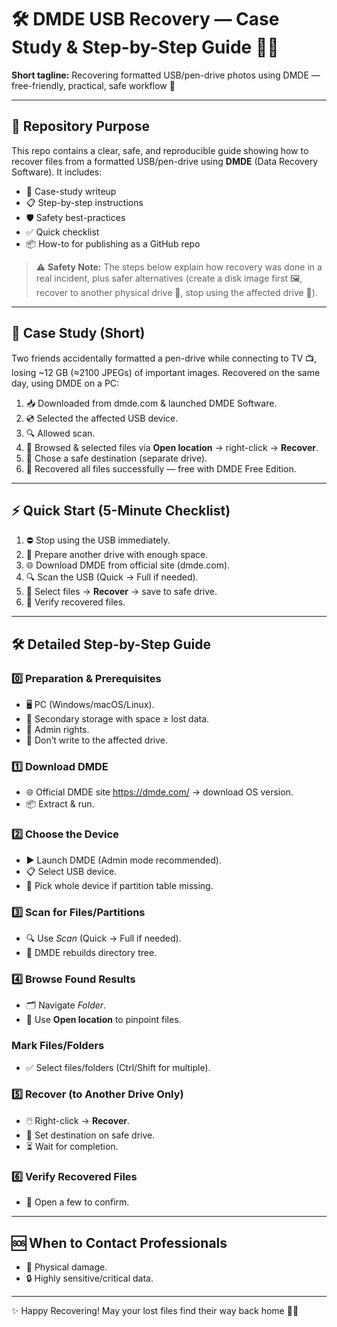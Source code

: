 # 🛠️ DMDE USB Recovery — Case Study & Step-by-Step Guide 📸💾

**Short tagline:** Recovering formatted USB/pen-drive photos using DMDE — free-friendly, practical, safe workflow 🚀

---

## 📂 Repository Purpose

This repo contains a clear, safe, and reproducible guide showing how to recover files from a formatted USB/pen-drive using **DMDE** (Data Recovery Software). It includes:

* 📜 Case-study writeup
* 📋 Step-by-step instructions
* 🛡️ Safety best-practices
* ✅ Quick checklist
* 📦 How-to for publishing as a GitHub repo

> ⚠️ **Safety Note:** The steps below explain how recovery was done in a real incident, plus safer alternatives (create a disk image first 🖼️, recover to another physical drive 💽, stop using the affected drive 🚫).

---

## 📝 Case Study (Short)

Two friends accidentally formatted a pen-drive while connecting to TV 📺, losing \~12 GB (≈2100 JPEGs) of important images. Recovered on the same day, using DMDE on a PC:

1. 📥 Downloaded from dmde.com & launched DMDE Software.
2. 💿 Selected the affected USB device.
3. 🔍 Allowed scan.
4. 📂 Browsed & selected files via **Open location** → right-click → **Recover**.
5. 📁 Chose a safe destination (separate drive).
6. 🎉 Recovered all files successfully — free with DMDE Free Edition.

---

## ⚡ Quick Start (5-Minute Checklist)

1. ⛔ Stop using the USB immediately.
2. 💾 Prepare another drive with enough space.
3. 🌐 Download DMDE from official site (dmde.com).
4. 🔍 Scan the USB (Quick → Full if needed).
5. 📂 Select files → **Recover** → save to safe drive.
6. 👀 Verify recovered files.

---

## 🛠️ Detailed Step-by-Step Guide

### 0️⃣ Preparation & Prerequisites

* 🖥️ PC (Windows/macOS/Linux).
* 💽 Secondary storage with space ≥ lost data.
* 🔑 Admin rights.
* 🚫 Don’t write to the affected drive.

### 1️⃣ Download DMDE

* 🌐 Official DMDE site https://dmde.com/ → download OS version.
* 📦 Extract & run.

### 2️⃣ Choose the Device 

* ▶️ Launch DMDE (Admin mode recommended).
* 📋 Select USB device.
* 🔄 Pick whole device if partition table missing.

### 3️⃣ Scan for Files/Partitions

* 🔍 Use *Scan* (Quick → Full if needed).
* 📂 DMDE rebuilds directory tree.

### 4️⃣ Browse Found Results

* 🗂️ Navigate *Folder*.
* 📍 Use **Open location** to pinpoint files.

###  Mark Files/Folders

* ✅ Select files/folders (Ctrl/Shift for multiple).

### 5️⃣ Recover (to Another Drive Only)

* 🖱️ Right-click → **Recover**.
* 📁 Set destination on safe drive.
* ⏳ Wait for completion.

### 6️⃣ Verify Recovered Files

* 👀 Open a few to confirm.

---

## 🆘 When to Contact Professionals

* 🔨 Physical damage.
* 🔒 Highly sensitive/critical data.

---

✨ Happy Recovering! May your lost files find their way back home 📂💖
